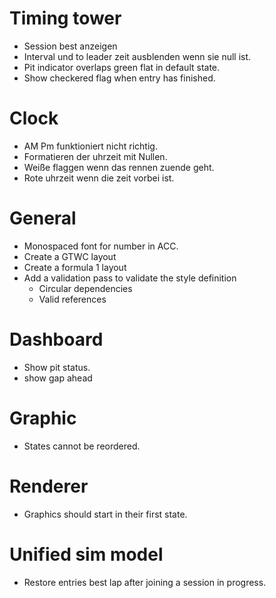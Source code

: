 # Timing tower
* Session best anzeigen
* Interval und to leader zeit ausblenden wenn sie null ist.
* Pit indicator overlaps green flat in default state.
* Show checkered flag when entry has finished.

# Clock
* AM Pm funktioniert nicht richtig.
* Formatieren der uhrzeit mit Nullen.
* Weiße flaggen wenn das rennen zuende geht.
* Rote uhrzeit wenn die zeit vorbei ist.

# General
* Monospaced font for number in ACC.
* Create a GTWC layout
* Create a formula 1 layout
* Add a validation pass to validate the style definition
    * Circular dependencies
    * Valid references

# Dashboard
* Show pit status.
* show gap ahead

# Graphic 
* States cannot be reordered.

# Renderer
* Graphics should start in their first state.

# Unified sim model
* Restore entries best lap after joining a session in progress.

